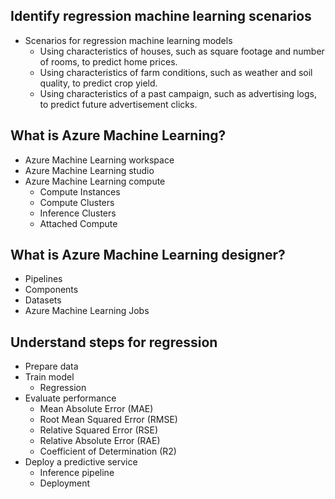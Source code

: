 ## Identify regression machine learning scenarios
  - Scenarios for regression machine learning models
      - Using characteristics of houses, such as square footage and number of rooms, to predict home prices.
      - Using characteristics of farm conditions, such as weather and soil quality, to predict crop yield.
      - Using characteristics of a past campaign, such as advertising logs, to predict future advertisement clicks.
## What is Azure Machine Learning?
  - Azure Machine Learning workspace
  - Azure Machine Learning studio
  - Azure Machine Learning compute
    - Compute Instances
    - Compute Clusters
    - Inference Clusters
    - Attached Compute
## What is Azure Machine Learning designer?
  - Pipelines
  - Components
  - Datasets
  - Azure Machine Learning Jobs
## Understand steps for regression
  - Prepare data
  - Train model
    - Regression
  - Evaluate performance
    - Mean Absolute Error (MAE)
    - Root Mean Squared Error (RMSE)
    - Relative Squared Error (RSE)
    - Relative Absolute Error (RAE)
    - Coefficient of Determination (R2)
  - Deploy a predictive service
    - Inference pipeline
    - Deployment